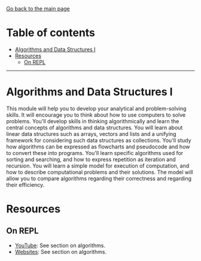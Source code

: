 [Go back to the main page](https://world-class.github.io/REPL/)

# Table of contents

<!-- vim-markdown-toc GFM -->

* [Algorithms and Data Structures I](#algorithms-and-data-structures-i)
* [Resources](#resources)
    * [On REPL](#on-repl)

<!-- vim-markdown-toc -->

---

# Algorithms and Data Structures I
This module will help you to develop your analytical and problem-solving
skills. It will encourage you to think about how to use computers to
solve problems. You'll develop skills in thinking algorithmically
and learn the central concepts of algorithms and data structures. You
will learn about linear data structures such as arrays, vectors and
lists and a unifying framework for considering such data structures
as collections. You'll study how algorithms can be expressed as
flowcharts and pseudocode and how to convert these into programs.
You'll learn specific algorithms used for sorting and searching,
and how to express repetition as iteration and recursion. You will
learn a simple model for execution of computation, and how to describe
computational problems and their solutions. The model will allow you
to compare algorithms regarding their correctness and regarding their
efficiency.

# Resources
## On REPL
- [YouTube](../../../youtube/): See section on algorithms.
- [Websites](../../../websites/): See section on algorithms.
